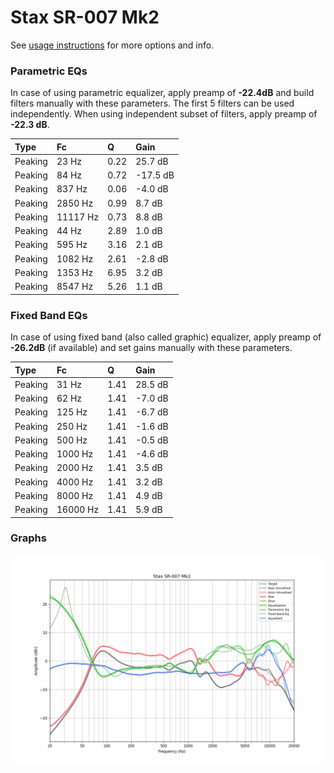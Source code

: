# Stax SR-007 Mk2
See [usage instructions](https://github.com/jaakkopasanen/AutoEq#usage) for more options and info.

### Parametric EQs
In case of using parametric equalizer, apply preamp of **-22.4dB** and build filters manually
with these parameters. The first 5 filters can be used independently.
When using independent subset of filters, apply preamp of **-22.3 dB**.

| Type    | Fc       |    Q | Gain     |
|:--------|:---------|:-----|:---------|
| Peaking | 23 Hz    | 0.22 | 25.7 dB  |
| Peaking | 84 Hz    | 0.72 | -17.5 dB |
| Peaking | 837 Hz   | 0.06 | -4.0 dB  |
| Peaking | 2850 Hz  | 0.99 | 8.7 dB   |
| Peaking | 11117 Hz | 0.73 | 8.8 dB   |
| Peaking | 44 Hz    | 2.89 | 1.0 dB   |
| Peaking | 595 Hz   | 3.16 | 2.1 dB   |
| Peaking | 1082 Hz  | 2.61 | -2.8 dB  |
| Peaking | 1353 Hz  | 6.95 | 3.2 dB   |
| Peaking | 8547 Hz  | 5.26 | 1.1 dB   |

### Fixed Band EQs
In case of using fixed band (also called graphic) equalizer, apply preamp of **-26.2dB**
(if available) and set gains manually with these parameters.

| Type    | Fc       |    Q | Gain    |
|:--------|:---------|:-----|:--------|
| Peaking | 31 Hz    | 1.41 | 28.5 dB |
| Peaking | 62 Hz    | 1.41 | -7.0 dB |
| Peaking | 125 Hz   | 1.41 | -6.7 dB |
| Peaking | 250 Hz   | 1.41 | -1.6 dB |
| Peaking | 500 Hz   | 1.41 | -0.5 dB |
| Peaking | 1000 Hz  | 1.41 | -4.6 dB |
| Peaking | 2000 Hz  | 1.41 | 3.5 dB  |
| Peaking | 4000 Hz  | 1.41 | 3.2 dB  |
| Peaking | 8000 Hz  | 1.41 | 4.9 dB  |
| Peaking | 16000 Hz | 1.41 | 5.9 dB  |

### Graphs
![](./Stax%20SR-007%20Mk2.png)